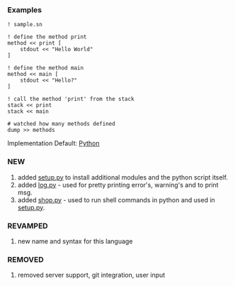 ### Examples
```sn
! sample.sn

! define the method print
method << print [
    stdout << "Hello World"
]

! define the method main
method << main [
    stdout << "Hello?"
]

! call the method 'print' from the stack
stack << print
stack << main

# watched how many methods defined
dump >> methods

```

Implementation
  Default: [Python](https://python.org)


### NEW
1. added [setup.py](./setup.py) to install additional modules and the python script itself.
2. added [log.py](./scripts/log.py) - used for pretty printing error's, warning's and to print msg.
3. added [shop.py](./scripts/shop.py) - used to run shell commands in python and used in [setup.py](./setup.py).

### REVAMPED
1. new name and syntax for this language

### REMOVED
1. removed server support, git integration, user input
